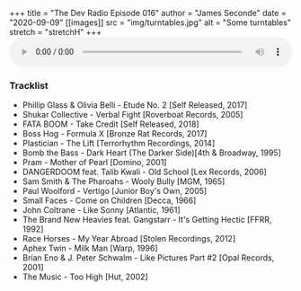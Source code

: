 +++
title = "The Dev Radio Episode 016"
author = "James Seconde"
date = "2020-09-09"
[[images]]
  src = "img/turntables.jpg"
  alt = "Some turntables"
  stretch = "stretchH"
+++
<AUDIO
    style="width:100%;"
    controls
    src="https://devtheatre.s3-eu-west-1.amazonaws.com/The+Dev+Radio+016.mp3">
    https://devtheatre.s3-eu-west-1.amazonaws.com/The+Dev+Radio+016.mp3
</AUDIO>

### Tracklist

* Phillip Glass & Olivia Belli - Etude No. 2 [Self Released, 2017]
* Shukar Collective - Verbal Fight [Roverboat Records, 2005]
* FATA BOOM - Take Credit [Self Released, 2018]
* Boss Hog - Formula X [Bronze Rat Records, 2017]
* Plastician - The Lift [Terrorhythm Recordings, 2014]
* Bomb the Bass - Dark Heart (The Darker Side)[4th & Broadway, 1995]
* Pram - Mother of Pearl [Domino, 2001]
* DANGERDOOM feat. Talib Kwali - Old School [Lex Records, 2006]
* Sam Smith & The Pharoahs - Wooly Bully [MGM, 1965]
* Paul Woolford -  Vertigo [Junior Boy's Own, 2005]
* Small Faces -  Come on Children [Decca, 1966]
* John Coltrane - Like Sonny [Atlantic, 1961]
* The Brand New Heavies feat. Gangstarr - It's Getting Hectic [FFRR, 1992]
* Race Horses - My Year Abroad [Stolen Recordings, 2012]
* Aphex Twin - Milk Man [Warp, 1996]
* Brian Eno & J. Peter Schwalm  - Like Pictures Part #2 [Opal Records, 2001]
* The Music - Too High [Hut, 2002]